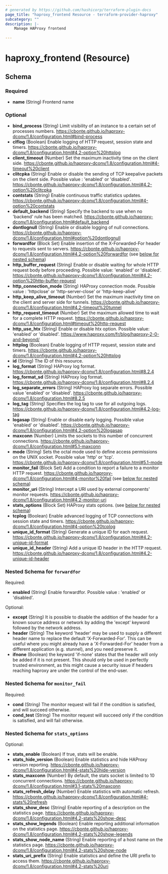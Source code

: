 ```yaml
---
# generated by https://github.com/hashicorp/terraform-plugin-docs
page_title: "haproxy_frontend Resource - terraform-provider-haproxy"
subcategory: ""
description: |-
    Manage HAProxy frontend
  
---
```


# haproxy_frontend (Resource)





<!-- schema generated by tfplugindocs -->
## Schema

### Required

- **name** (String) Frontend name

### Optional

- **bind_process** (String) Limit visibility of an instance to a certain set of processes numbers. https://cbonte.github.io/haproxy-dconv/1.8/configuration.html#bind-process
- **clflog** (Boolean) Enable logging of HTTP request, session state and timers. https://cbonte.github.io/haproxy-dconv/1.8/configuration.html#4.2-option%20httplog
- **client_timeout** (Number) Set the maximum inactivity time on the client side. https://cbonte.github.io/haproxy-dconv/1.8/configuration.html#4-timeout%20client
- **clitcpka** (String) Enable or disable the sending of TCP keepalive packets on the client side. Possible value : 'enabled' or 'disabled'. https://cbonte.github.io/haproxy-dconv/1.8/configuration.html#4.2-option%20clitcpka
- **contstats** (String) Enable continuous traffic statistics updates. https://cbonte.github.io/haproxy-dconv/1.8/configuration.html#4-option%20contstats
- **default_backend** (String) Specify the backend to use when no 'backend' rule has been matched. https://cbonte.github.io/haproxy-dconv/1.8/configuration.html#default_backend
- **dontlognull** (String) Enable or disable logging of null connections. https://cbonte.github.io/haproxy-dconv/1.8/configuration.html#option%20dontlognull
- **forwardfor** (Block Set) Enable insertion of the X-Forwarded-For header to requests sent to servers. https://cbonte.github.io/haproxy-dconv/1.8/configuration.html#4.2-option%20forwardfor (see [below for nested schema](#nestedblock--forwardfor))
- **http_buffer_request** (String) Enable or disable waiting for whole HTTP request body before proceeding. Possible value: 'enabled' or 'disabled'. https://cbonte.github.io/haproxy-dconv/1.8/configuration.html#4.2-option%20http-buffer-request
- **http_connection_mode** (String) HAProxy connection mode. Possible value : 'httpclose' or 'http-server-close' or 'http-keep-alive'
- **http_keep_alive_timeout** (Number) Set the maximum inactivity time on the client and server side for tunnels. https://cbonte.github.io/haproxy-dconv/1.8/configuration.html#4.2-timeout%20tunnel
- **http_request_timeout** (Number) Set the maximum allowed time to wait for a complete HTTP request. https://cbonte.github.io/haproxy-dconv/1.8/configuration.html#timeout%20http-request
- **http_use_htx** (String) Enable or disable htx option. Possible value: 'enabled' or 'disabled'. https://www.haproxy.com/fr/blog/haproxy-2-0-and-beyond/
- **httplog** (Boolean) Enable logging of HTTP request, session state and timers. https://cbonte.github.io/haproxy-dconv/1.8/configuration.html#4.2-option%20httplog
- **id** (String) The ID of this resource.
- **log_format** (String) HAProxy log format. https://cbonte.github.io/haproxy-dconv/1.8/configuration.html#8.2.4
- **log_format_sd** (String) HAProxy log format. https://cbonte.github.io/haproxy-dconv/1.8/configuration.html#8.2.4
- **log_separate_errors** (String) HAProxy log separate errors. Possible value 'enabled' or 'disabled'. https://cbonte.github.io/haproxy-dconv/1.8/configuration.html#8.2.5
- **log_tag** (String) Specifies the log tag to use for all outgoing logs. https://cbonte.github.io/haproxy-dconv/1.8/configuration.html#4.2-log-tag
- **logasap** (String) Enable or disable early logging. Possible value 'enabled' or 'disabled'. https://cbonte.github.io/haproxy-dconv/1.8/configuration.html#4.2-option%20logasap
- **maxconn** (Number) Limits the sockets to this number of concurrent connections. https://cbonte.github.io/haproxy-dconv/1.8/configuration.html#5.1-maxconn
- **mode** (String) Sets the octal mode used to define access permissions on the UNIX socket. Possible value 'http' or 'tcp'. https://cbonte.github.io/haproxy-dconv/1.8/configuration.html#5.1-mode
- **monitor_fail** (Block Set) Add a condition to report a failure to a monitor HTTP request. https://cbonte.github.io/haproxy-dconv/1.8/configuration.html#4-monitor%20fail (see [below for nested schema](#nestedblock--monitor_fail))
- **monitor_uri** (String) Intercept a URI used by external components' monitor requests. https://cbonte.github.io/haproxy-dconv/1.8/configuration.html#4.2-monitor-uri
- **stats_options** (Block Set) HAProxy stats options. (see [below for nested schema](#nestedblock--stats_options))
- **tcplog** (Boolean) Enable advanced logging of TCP connections with session state and timers. https://cbonte.github.io/haproxy-dconv/1.8/configuration.html#4-option%20tcplog
- **unique_id_format** (String) Generate a unique ID for each request. https://cbonte.github.io/haproxy-dconv/1.8/configuration.html#4.2-unique-id-format
- **unique_id_header** (String) Add a unique ID header in the HTTP request. https://cbonte.github.io/haproxy-dconv/1.8/configuration.html#4.2-unique-id-header

<a id="nestedblock--forwardfor"></a>
### Nested Schema for `forwardfor`

Required:

- **enabled** (String) Enable forwardfor. Possible value : 'enabled' or 'disabled'.

Optional:

- **except** (String) It is possible to disable the addition of the header for a known source address or network by adding the 'except' keyword followed by the network address.
- **header** (String) The keyword 'header' may be used to supply a different header name to replace the default 'X-Forwarded-For'. This can be useful where you might already have a 'X-Forwarded-For' header from a different application (e.g. stunnel), and you need preserve it.
- **ifnone** (Boolean) the keyword 'if-none' states that the header will only be added if it is not present. This should only be used in perfectly trusted environment, as this might cause a security issue if headers reaching haproxy are under the control of the end-user.


<a id="nestedblock--monitor_fail"></a>
### Nested Schema for `monitor_fail`

Required:

- **cond** (String) The monitor request will fail if the condition is satisfied, and will succeed otherwise.
- **cond_test** (String) The monitor request will succeed only if the condition is satisfied, and will fail otherwise.


<a id="nestedblock--stats_options"></a>
### Nested Schema for `stats_options`

Optional:

- **stats_enable** (Boolean) If true, stats will be enable.
- **stats_hide_version** (Boolean) Enable statistics and hide HAProxy version reporting. https://cbonte.github.io/haproxy-dconv/1.8/configuration.html#4-stats%20hide-version
- **stats_maxconn** (Number) By default, the stats socket is limited to 10 concurrent connections. https://cbonte.github.io/haproxy-dconv/1.8/configuration.html#3.1-stats%20maxconn
- **stats_refresh_delay** (Number) Enable statistics with automatic refresh. https://cbonte.github.io/haproxy-dconv/1.8/configuration.html#4-stats%20refresh
- **stats_show_desc** (String) Enable reporting of a description on the statistics page. https://cbonte.github.io/haproxy-dconv/1.8/configuration.html#4.2-stats%20show-desc
- **stats_show_legends** (Boolean) Enable reporting additional information on the statistics page. https://cbonte.github.io/haproxy-dconv/1.8/configuration.html#4.2-stats%20show-legends
- **stats_show_node_name** (String) Enable reporting of a host name on the statistics page. https://cbonte.github.io/haproxy-dconv/1.8/configuration.html#4.2-stats%20show-node
- **stats_uri_prefix** (String) Enable statistics and define the URI prefix to access them. https://cbonte.github.io/haproxy-dconv/1.8/configuration.html#4.2-stats%20uri


